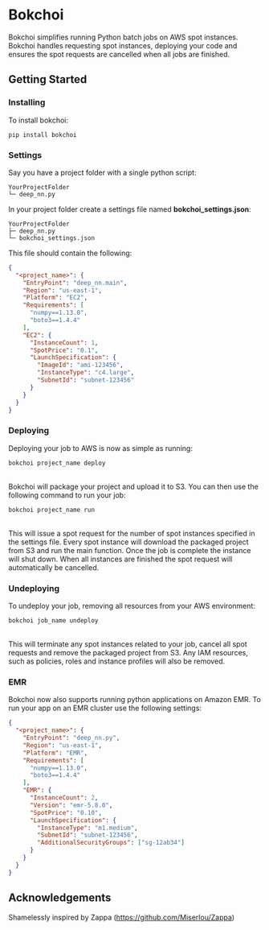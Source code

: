 # Bokchoi

Bokchoi simplifies running Python batch jobs on AWS spot instances. Bokchoi handles requesting spot instances, deploying your code and ensures the spot requests are cancelled when all jobs are finished.

## Getting Started

### Installing

To install bokchoi:

```
pip install bokchoi
```

### Settings


Say you have a project folder with a single python script:
```
YourProjectFolder
└─ deep_nn.py
```
In your project folder create a settings file named **bokchoi_settings.json**:
```
YourProjectFolder
├─ deep_nn.py
└─ bokchoi_settings.json
```
This file should contain the following:

```json
{
  "<project_name>": {
    "EntryPoint": "deep_nn.main",
    "Region": "us-east-1",
    "Platform": "EC2",
    "Requirements": [
      "numpy==1.13.0",
      "boto3==1.4.4"
    ],
    "EC2": {
      "InstanceCount": 1,
      "SpotPrice": "0.1",
      "LaunchSpecification": {
        "ImageId": "ami-123456",
        "InstanceType": "c4.large",
        "SubnetId": "subnet-123456"
      }
    }
  }
}
```

### Deploying

Deploying your job to AWS is now as simple as running:
```
bokchoi project_name deploy
```
\
Bokchoi will package your project and upload it to S3. You can then use the following command to run your job:
```
bokchoi project_name run
```
\
This will issue a spot request for the number of spot instances specified in the settings file. Every spot instance will download the packaged project from S3 and run the main function. Once the job is complete the instance will shut down. When all instances are finished the spot request will automatically be cancelled.

### Undeploying

To undeploy your job, removing all resources from your AWS environment:
```
bokchoi job_name undeploy
```
\
This will terminate any spot instances related to your job, cancel all spot requests and remove the packaged project from S3. Any IAM resources, such as policies, roles and instance profiles will also be removed.

### EMR

Bokchoi now also supports running python applications on Amazon EMR. To run your app on an EMR cluster use the following settings:

```json
{
  "<project_name>": {
    "EntryPoint": "deep_nn.py",
    "Region": "us-east-1",
    "Platform": "EMR",
    "Requirements": [
      "numpy==1.13.0",
      "boto3==1.4.4"
    ],
    "EMR": {
      "InstanceCount": 2,
      "Version": "emr-5.8.0",
      "SpotPrice": "0.10",
      "LaunchSpecification": {
        "InstanceType": "m1.medium",
        "SubnetId": "subnet-123456",
        "AdditionalSecurityGroups": ["sg-12ab34"]
      }
    }
  }
}
```

## Acknowledgements

Shamelessly inspired by Zappa (https://github.com/Miserlou/Zappa)